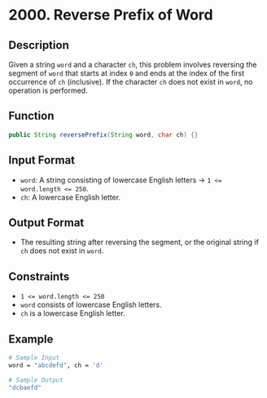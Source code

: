 # 2000. Reverse Prefix of Word

## Description

Given a string `word` and a character `ch`, this problem involves reversing the segment of `word` that starts at index `0` and ends at the index of the first occurrence of `ch` (inclusive). If the character `ch` does not exist in `word`, no operation is performed.

## Function

```java
public String reversePrefix(String word, char ch) {}
```

## Input Format

- `word`: A string consisting of lowercase English letters &rarr; `1 <= word.length <= 250`.
- `ch`: A lowercase English letter.

## Output Format

- The resulting string after reversing the segment, or the original string if `ch` does not exist in `word`.

## Constraints

- `1 <= word.length <= 250`
- `word` consists of lowercase English letters.
- `ch` is a lowercase English letter.

## Example

```bash
# Sample Input
word = "abcdefd", ch = 'd'

# Sample Output
"dcbaefd"
```
